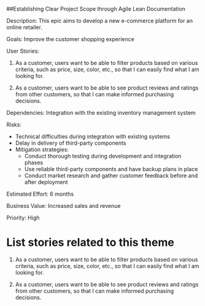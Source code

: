 ##Establishing Clear Project Scope through Agile Lean Documentation

Description: This epic aims to develop a new e-commerce platform for an online retailer.

Goals: Improve the customer shopping experience

User Stories: 

1. As a customer, users want to be able to filter products based on various criteria, such as price, size, color, etc., so that I can easily find what I am looking for.

2. As a customer, users want to be able to see product reviews and ratings from other customers, so that I can make informed purchasing decisions.

Dependencies: Integration with the existing inventory management system

Risks: 
- Technical difficulties during integration with existing systems
- Delay in delivery of third-party components
- Mitigation strategies:
  - Conduct thorough testing during development and integration phases 
  - Use reliable third-party components and have backup plans in place 
  - Conduct market research and gather customer feedback before and after deployment

Estimated Effort: 6 months

Business Value: Increased sales and revenue

Priority: High

# List stories related to this theme

1. As a customer, users want to be able to filter products based on various criteria, such as price, size, color, etc., so that I can easily find what I am looking for.

2. As a customer, users want to be able to see product reviews and ratings from other customers, so that I can make informed purchasing decisions.